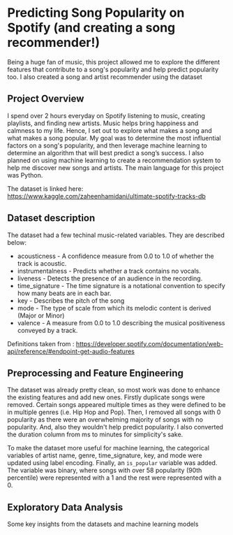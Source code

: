 # Predicting Song Popularity on Spotify (and creating a song recommender!)
Being a huge fan of music, this project allowed me to explore the different features that contribute to a song's popularity and help predict popularity too. I also created a song and artist recommender using the dataset

## Project Overview
I spend over 2 hours everyday on Spotify listening to music, creating playlists, and finding new artists. Music helps bring happiness and calmness to my life. Hence, I set out to explore what makes a song and what makes a song popular. My goal was to determine the most influential factors on a song's popularity, and then leverage machine learning to determine an algorithm that will best predict a song’s success. I also planned on using machine learning to create a recommendation system to help me discover new songs and artists. The main language for this project was Python. 

The dataset is linked here: https://www.kaggle.com/zaheenhamidani/ultimate-spotify-tracks-db

## Dataset description 
The dataset had a few techinal music-related variables. They are described below:

* acousticness - A confidence measure from 0.0 to 1.0 of whether the track is acoustic.
* instrumentalness - Predicts whether a track contains no vocals.
* liveness - Detects the presence of an audience in the recording.
* time_signature - The time signature is a notational convention to specify how many beats are in each bar.
* key - Describes the pitch of the song
* mode - The type of scale from which its melodic content is derived (Major or Minor)
* valence - A measure from 0.0 to 1.0 describing the musical positiveness conveyed by a track. 

Definitions taken from : https://developer.spotify.com/documentation/web-api/reference/#endpoint-get-audio-features

## Preprocessing and Feature Engineering
The dataset was already pretty clean, so most work was done to enhance the existing features and add new ones. Firstly duplicate songs were removed. Certain songs appeared multiple times as they were defined to be in multiple genres (i.e. Hip Hop and Pop). Then, I removed all songs with 0 popularity as there were an overwhelming majority of songs with no popularity. And, also they wouldn't help predict popularity. I also converted the duration column from ms to minutes for simplicity's sake.

To make the dataset more useful for machine learning, the categorical variables of artist name, genre, time_signature, key, and mode were updated using label encoding. Finally, an `is_popular` variable was added. The variable was binary, where songs with over 58 popularity (90th percentile) were represented with a 1 and the rest were represented with a 0.

## Exploratory Data Analysis
Some key insights from the datasets and machine learning models


